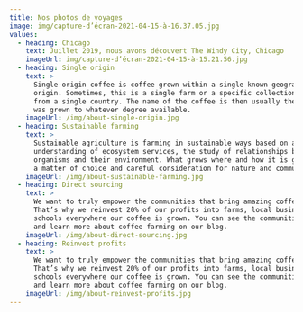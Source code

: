 ```yaml
---
title: Nos photos de voyages
image: img/capture-d’écran-2021-04-15-à-16.37.05.jpg
values:
  - heading: Chicago
    text: Juillet 2019, nous avons découvert The Windy City, Chicago
    imageUrl: img/capture-d’écran-2021-04-15-à-15.21.56.jpg
  - heading: Single origin
    text: >
      Single-origin coffee is coffee grown within a single known geographic
      origin. Sometimes, this is a single farm or a specific collection of beans
      from a single country. The name of the coffee is then usually the place it
      was grown to whatever degree available.
    imageUrl: /img/about-single-origin.jpg
  - heading: Sustainable farming
    text: >
      Sustainable agriculture is farming in sustainable ways based on an
      understanding of ecosystem services, the study of relationships between
      organisms and their environment. What grows where and how it is grown are
      a matter of choice and careful consideration for nature and communities.
    imageUrl: /img/about-sustainable-farming.jpg
  - heading: Direct sourcing
    text: >
      We want to truly empower the communities that bring amazing coffee to you.
      That’s why we reinvest 20% of our profits into farms, local businesses and
      schools everywhere our coffee is grown. You can see the communities grow
      and learn more about coffee farming on our blog.
    imageUrl: /img/about-direct-sourcing.jpg
  - heading: Reinvest profits
    text: >
      We want to truly empower the communities that bring amazing coffee to you.
      That’s why we reinvest 20% of our profits into farms, local businesses and
      schools everywhere our coffee is grown. You can see the communities grow
      and learn more about coffee farming on our blog.
    imageUrl: /img/about-reinvest-profits.jpg
---
```

